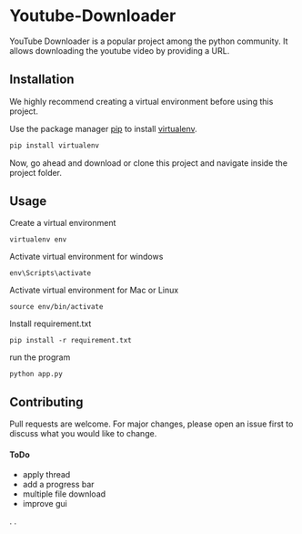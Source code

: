 # Youtube-Downloader

YouTube Downloader is a popular project among the python community. It allows downloading the youtube video by providing a URL.

## Installation

We highly recommend creating a virtual environment before using this project.

Use the package manager [pip](https://pip.pypa.io/en/stable/) to install [virtualenv](https://pypi.org/project/virtualenv/).

```bash
pip install virtualenv
```
Now, go ahead and download or clone this project and navigate inside the project folder.

## Usage

Create a virtual environment
```
virtualenv env
```
Activate virtual environment for windows
```
env\Scripts\activate
```
Activate virtual environment for Mac or Linux
```
source env/bin/activate
```
Install requirement.txt
```
pip install -r requirement.txt
```
run the program 
```
python app.py
```

## Contributing
Pull requests are welcome. For major changes, please open an issue first to discuss what you would like to change.
#### ToDo
* apply thread 
* add a progress bar
* multiple file download 
* improve gui

.
.
